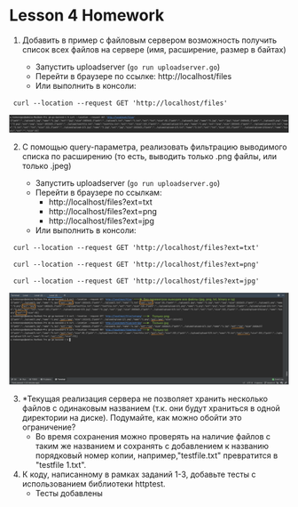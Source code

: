 # Lesson 4 Homework

1. Добавить в пример с файловым сервером возможность получить список всех файлов
   на сервере (имя, расширение, размер в байтах)

    - Запустить uploadserver (`go run uploadserver.go`)
    - Перейти в браузере по ссылке: http://localhost/files
    - Или выполнить в консоли:

```shell
 curl --location --request GET 'http://localhost/files'
```
![скриншот](1.png)

2. С помощью query-параметра, реализовать фильтрацию выводимого списка по
   расширению (то есть, выводить только .png файлы, или только .jpeg)
   
    - Запустить uploadserver (`go run uploadserver.go`)
    - Перейти в браузере по ссылкам:
      - http://localhost/files?ext=txt
      - http://localhost/files?ext=png
      - http://localhost/files?ext=jpg
    - Или выполнить в консоли:
```shell
 curl --location --request GET 'http://localhost/files?ext=txt'
```
```shell
 curl --location --request GET 'http://localhost/files?ext=png'
```
```shell
 curl --location --request GET 'http://localhost/files?ext=jpg'
```
![скриншот](2.png)

3. *Текущая реализация сервера не позволяет хранить несколько файлов с одинаковым
   названием (т.к. они будут храниться в одной директории на диске). Подумайте, как
   можно обойти это ограничение?
   - Во время сохранения можно проверять на наличие файлов с таким же названием и сохранять с добавлением к названию порядковый номер копии, например,"testfile.txt" превратится в "testfile 1.txt".
4. К коду, написанному в рамках заданий 1-3, добавьте тесты с использованием
   библиотеки httptest.
   - Тесты добавлены